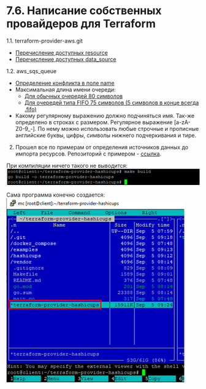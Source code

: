 # 7.6. Написание собственных провайдеров для Terraform

1.1. terraform-provider-aws.git
   - [Перечисление доступных resource](https://github.com/hashicorp/terraform-provider-aws/blob/main/aws/provider.go#L459)
   - [Перечисление доступных data_source](https://github.com/hashicorp/terraform-provider-aws/blob/main/aws/provider.go#L186)

1.2. aws_sqs_queue
   - [Определение конфликта в поле name](https://github.com/hashicorp/terraform-provider-aws/blob/7efb1558f4ad015c81795134b4d97afe89b8a072/aws/resource_aws_sqs_queue.go#L99)
   - Максимальная длина имени очереди:
     - [Для обычных очередей 80 символов](https://github.com/hashicorp/terraform-provider-aws/blob/7efb1558f4ad015c81795134b4d97afe89b8a072/aws/resource_aws_sqs_queue.go#L415)
     - [Для очередей типа FIFO 75 символов (5 символов в конце всегда .fifo)](https://github.com/hashicorp/terraform-provider-aws/blob/7efb1558f4ad015c81795134b4d97afe89b8a072/aws/resource_aws_sqs_queue.go#L413)
   - Какому регулярному выражению должно подчиняться имя. Так-же определено в строках с размером. Регулярное выражение [a-zA-Z0-9_-]. По нему можно использовать любые строчные и прописные английские буквы, цифры, символы нижнего подчеркивания и тире.

2. Прошел все по примерам от определения источников данных до импорта ресурсов. Репозиторий с примером - [ссылка](https://github.com/GrayFix/netology_7.6). 

При компиляции ничего такого не выводится:
![Alt text](/7.6/build.png)  

Сама программа конечно создается:
![Alt text](/7.6/file.png)


